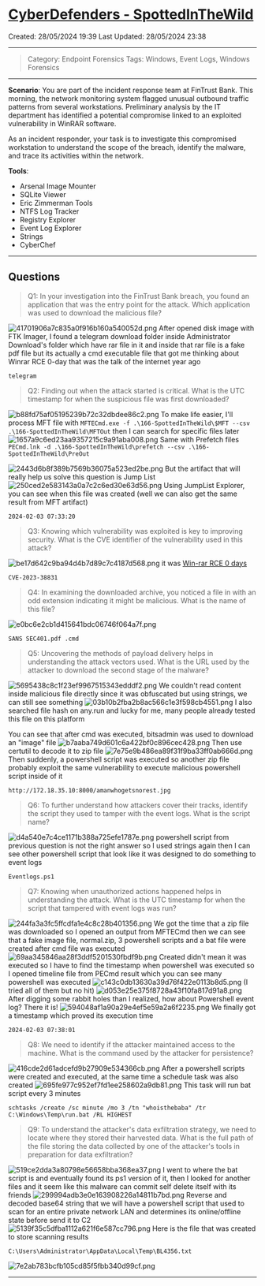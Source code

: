 # [CyberDefenders - SpottedInTheWild](https://cyberdefenders.org/blueteam-ctf-challenges/spottedinthewild/)
Created: 28/05/2024 19:39
Last Updated: 28/05/2024 23:38
* * *
>Category: Endpoint Forensics
>Tags: Windows, Event Logs, Windows Forensics
* * *
**Scenario**:
You are part of the incident response team at FinTrust Bank. This morning, the network monitoring system flagged unusual outbound traffic patterns from several workstations. Preliminary analysis by the IT department has identified a potential compromise linked to an exploited vulnerability in WinRAR software.

As an incident responder, your task is to investigate this compromised workstation to understand the scope of the breach, identify the malware, and trace its activities within the network.

**Tools**:
- Arsenal Image Mounter
- SQLite Viewer
- Eric Zimmerman Tools
- NTFS Log Tracker
- Registry Explorer
- Event Log Explorer
- Strings
- CyberChef
* * *
## Questions
> Q1: In your investigation into the FinTrust Bank breach, you found an application that was the entry point for the attack. Which application was used to download the malicious file?

![41701906a7c835a0f916b160a540052d.png](/resources/41701906a7c835a0f916b160a540052d.png)
After opened disk image with FTK Imager, I found a telegram download folder inside Administrator Download's folder which have rar file in it and inside that rar file is a fake pdf file but its actually a cmd executable file that got me thinking about Winrar RCE 0-day that was the talk of the internet year ago
```
telegram
```

> Q2: Finding out when the attack started is critical. What is the UTC timestamp for when the suspicious file was first downloaded?

![b88fd75af05195239b72c32dbdee86c2.png](/resources/b88fd75af05195239b72c32dbdee86c2.png)
To make life easier, I'll process MFT file with `MFTECmd.exe -f .\166-SpottedInTheWild\$MFT --csv .\166-SpottedInTheWild\MFTOut` then I can search for specific files later
![1657a9c6ed23aa9357215c9a91aba008.png](/resources/1657a9c6ed23aa9357215c9a91aba008.png)
Same with Prefetch files `PECmd.lnk -d .\166-SpottedInTheWild\prefetch --csv .\166-SpottedInTheWild\PreOut`

![2443d6b8f389b7569b36075a523ed2be.png](/resources/2443d6b8f389b7569b36075a523ed2be.png)
But the artifact that will really help us solve this question is Jump List
![250ced2e583143a0a7c2c6ed30e63d56.png](/resources/250ced2e583143a0a7c2c6ed30e63d56.png)
Using JumpList Explorer, you can see when this file was created (well we can also get the same result from MFT artifact)
```
2024-02-03 07:33:20
```

> Q3: Knowing which vulnerability was exploited is key to improving security. What is the CVE identifier of the vulnerability used in this attack?

![be17d642c9ba94d4b7d89c7c4187d568.png](/resources/be17d642c9ba94d4b7d89c7c4187d568.png)
it was [Win-rar RCE 0 days](https://www.mcafee.com/blogs/other-blogs/mcafee-labs/exploring-winrar-vulnerability-cve-2023-38831/) 
```
CVE-2023-38831
```

> Q4: In examining the downloaded archive, you noticed a file in with an odd extension indicating it might be malicious. What is the name of this file?

![e0bc6e2cb1d415641bdc06746f064a7f.png](/resources/e0bc6e2cb1d415641bdc06746f064a7f.png)
```
SANS SEC401.pdf .cmd
```

> Q5: Uncovering the methods of payload delivery helps in understanding the attack vectors used. What is the URL used by the attacker to download the second stage of the malware?

![5695438c8c1f23ef9967515343edddf2.png](/resources/5695438c8c1f23ef9967515343edddf2.png)
We couldn't read content inside malicious file directly since it was obfuscated but using strings, we can still see something 
![03b10b2fba2b8ac566c1e3f598cb4551.png](/resources/03b10b2fba2b8ac566c1e3f598cb4551.png)
I also searched file hash on any.run and lucky for me, many people already tested this file on this platform 

You can see that after cmd was executed, bitsadmin was used to download an "image" file
![b7aaba749d601c6a422bf0c896cec428.png](/resources/b7aaba749d601c6a422bf0c896cec428.png)
Then use certutil to decode it to zip file
![7e75e9b486ea89f31f9ba33ff0ab666d.png](/resources/7e75e9b486ea89f31f9ba33ff0ab666d.png)
Then suddenly, a powershell script was executed so another zip file probably exploit the same vulnerability to execute malicious powershell script inside of it
```
http://172.18.35.10:8000/amanwhogetsnorest.jpg
```

> Q6: To further understand how attackers cover their tracks, identify the script they used to tamper with the event logs. What is the script name?

![d4a540e7c4ce1171b388a725efe1787e.png](/resources/d4a540e7c4ce1171b388a725efe1787e.png)
powershell script from previous question is not the right answer so I used strings again then I can see other powershell script that look like it was designed to do something to event logs
```
Eventlogs.ps1
```

> Q7: Knowing when unauthorized actions happened helps in understanding the attack. What is the UTC timestamp for when the script that tampered with event logs was run?

![244fa3a3fc5ffcdfa1e4c8c28b401356.png](/resources/244fa3a3fc5ffcdfa1e4c8c28b401356.png)
We got the time that a zip file was downloaded so I opened an output from MFTECmd then we can see that a fake image file, normal.zip, 3 powershell scripts and a bat file were created after cmd file was executed 
![69aa345846aa28f3ddf5201530fbdf9b.png](/resources/69aa345846aa28f3ddf5201530fbdf9b.png)
Created didn't mean it was executed so I have to find the timestamp when powershell was executed so I opened timeline file from PECmd result which you can see many powershell was executed 
![c143c0db13630a39d76f422e0113b8d5.png](/resources/c143c0db13630a39d76f422e0113b8d5.png)
(I tried all of them but no hit)
![d053e25e375f8728a43f10fa817d91a8.png](/resources/d053e25e375f8728a43f10fa817d91a8.png)
After digging some rabbit holes than I realized, how about Powershell event log?
There it is!
![594048af1a90a29e4ef5e59a2a6f2235.png](/resources/594048af1a90a29e4ef5e59a2a6f2235.png)
We finally got a timestamp which proved its execution time
```
2024-02-03 07:38:01
```

> Q8: We need to identify if the attacker maintained access to the machine. What is the command used by the attacker for persistence?

![416cde2d61adcefd9b27909e534366cb.png](/resources/416cde2d61adcefd9b27909e534366cb.png)
After a powershell scripts were created and executed, at the same time a schedule task was also created
![695fe977c952ef7fd1ee258602a9db81.png](/resources/695fe977c952ef7fd1ee258602a9db81.png)
This task will run bat script every 3 minutes
```
schtasks /create /sc minute /mo 3 /tn "whoisthebaba" /tr C:\Windows\Temp\run.bat /RL HIGHEST
```

> Q9: To understand the attacker's data exfiltration strategy, we need to locate where they stored their harvested data. What is the full path of the file storing the data collected by one of the attacker's tools in preparation for data exfiltration?

![519ce2dda3a80798e56658bba368ea37.png](/resources/519ce2dda3a80798e56658bba368ea37.png)
I went to where the bat script is and eventually found its ps1 version of it, then I looked for another files and it seem like this malware can commit self delete itself with its friends
![299994adb3e0e163908226a14811b7bd.png](/resources/299994adb3e0e163908226a14811b7bd.png)
Reverse and decoded base64 string that we will have a powershell script that used to scan for an entire private network LAN and determines its online/offline state before send it to C2  
![5139f35c5dfba1112a621f6e587cc796.png](/resources/5139f35c5dfba1112a621f6e587cc796.png)
Here is the file that was created to store scanning results
```
C:\Users\Administrator\AppData\Local\Temp\BL4356.txt
```

![7e2ab783bcfb105cd85f5fbb340d99cf.png](/resources/7e2ab783bcfb105cd85f5fbb340d99cf.png)
* * *
